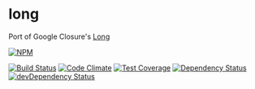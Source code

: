 # long

Port of Google Closure's [Long](http://docs.closure-library.googlecode.com/git/local_closure_goog_math_long.js.source.html)

[![NPM](https://nodei.co/npm/pg-long.png)](https://nodei.co/npm/pg-long/)

[![Build Status](https://travis-ci.org/polyglotted/pg-long.svg?branch=master)](https://travis-ci.org/polyglotted/pg-long)
[![Code Climate](https://codeclimate.com/github/polyglotted/pg-long/badges/gpa.svg)](https://codeclimate.com/github/polyglotted/pg-long)
[![Test Coverage](https://codeclimate.com/github/polyglotted/pg-long/badges/coverage.svg)](https://codeclimate.com/github/polyglotted/pg-long/coverage)
[![Dependency Status](https://david-dm.org/polyglotted/pg-long.svg)](https://david-dm.org/polyglotted/pg-long)
[![devDependency Status](https://david-dm.org/polyglotted/pg-long/dev-status.svg?branch=master)](https://david-dm.org/polyglotted/pg-long#info=devDependencies)
